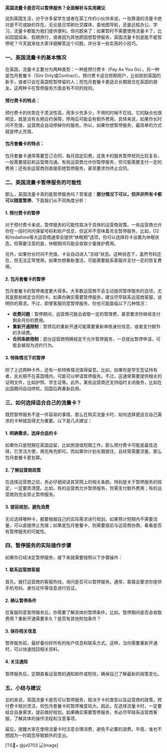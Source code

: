 **英国流量卡是否可以暂停服务？全面解析与实用建议**

说到英国生活，对于许多留学生或者在英工作的小伙伴来说，一张靠谱的流量卡绝对是不可或缺的存在。无论是日常刷社交媒体、查地图导航，还是远程办公、学习，流量卡都能为我们提供便利。但问题来了：如果暂时不需要使用流量卡了，比如回国探亲、假期旅行，或者因为其他原因想暂停服务，英国流量卡到底能不能暂停呢？今天就来给大家详细解答这个问题，并分享一些实用的小技巧。

### 一、英国流量卡的基本情况

在英国，流量卡主要分为两种类型：一种是预付费卡（Pay As You Go），另一种是包月套餐卡（Sim Only或Contract）。预付费卡适合短期用户，比如刚到英国的新手，或者只会在英国短暂停留的人；而包月套餐卡更适合长期居住在英国的朋友。这两种卡在暂停服务方面会有不同的规则。

#### 预付费卡的特点：
预付费卡的优势在于灵活性高，用多少充多少，不用的时候不花钱。它的缺点也很明显，就是没有长期合约保障，停用后可能会有额外费用。具体来说，如果你长时间不充值，运营商会自动停掉你的服务。所以，如果你想暂停服务，最简单的方式就是停止充值。

#### 包月套餐卡的特点：
包月套餐卡通常需要签订合同，每月固定扣费。这类卡的服务暂停规则比较复杂，一般需要提前和运营商沟通。有些运营商允许你暂停服务，但可能需要支付一定的费用；还有些运营商则直接拒绝暂停服务，甚至要求你终止合同。

### 二、英国流量卡暂停服务的可能性

那么，英国流量卡真的能暂停服务吗？答案是：**部分情况下可以，但并非所有卡都可以随意暂停**。下面我们从不同角度分析：

#### 1. **预付费卡的暂停**
对于预付费卡来说，暂停服务的可能性取决于具体的运营商政策。一些运营商允许你在一段时间内保留号码和账户信息，但这并不意味着完全暂停服务。比如，O2和Vodafone等大运营商通常会提供“休眠期”选项，你可以选择将卡设置为休眠状态，但需要注意的是，休眠期间可能会收取少量维护费用。

另外，如果你长时间不充值，卡会自动进入“冻结”状态。这种状态下，虽然号码还在，但无法正常使用。如果你想重新激活，可能需要联系客服并支付一定的恢复费用。

#### 2. **包月套餐卡的暂停**
包月套餐卡的暂停难度要大得多。大多数运营商不会主动提供暂停服务的选项，尤其是那些绑定合同的卡。如果你确实需要暂停服务，建议尽早联系运营商客服，说明你的需求。不过，即使客服同意暂停服务，你也可能面临以下几种情况：

- **收费问题**：暂停期间，运营商可能会收取一定的管理费，甚至要求你继续支付剩余月份的费用。
- **重新开通限制**：暂停后的重新开通可能需要重新审核身份信息，或者支付额外的手续费。
- **合同条款限制**：部分运营商明确规定不允许暂停服务，一旦提出暂停申请，可能会被视为违约行为。

#### 3. **特殊情况下的暂停**
除了上述两种卡外，还有一些特殊情况值得留意。比如，如果你是学生签证持有者，且长期不在英国境内，可能可以申请暂停服务。不过，这通常需要提供相关的证明文件，比如护照、学生证等。此外，某些运营商还支持临时关闭服务，比如在出国期间自动停机，回国后再重新启用。

### 三、如何选择适合自己的流量卡？

既然暂停服务不是一件容易的事情，那么在购买流量卡时，如何选择更适合自己需求的卡种就显得尤为重要。以下是几点建议：

#### 1. **明确需求，选择合适的卡**
如果你只是短期在英国逗留，比如旅游或短期工作，那么预付费卡可能是最佳选择。它灵活方便，用完再充即可。而如果你计划长期居住，且经常需要流量，那么包月套餐卡更划算。

#### 2. **了解运营商政策**
在选择运营商之前，务必仔细阅读其官网上的相关条款。特别是关于暂停服务的规定，一定要弄清楚。比如，有的运营商允许暂停服务，但需支付额外费用；有的运营商则完全禁止暂停服务。

#### 3. **提前规划，避免浪费**
无论选择哪种卡，都要根据自己的实际需求进行规划。如果预计短期内不需要流量，可以直接停止充值；如果是包月套餐卡，则需要提前与运营商协商，看看是否有暂停服务的可能性。

### 四、暂停服务的实际操作步骤

如果你已经决定暂停服务，接下来就需要按照以下步骤操作：

#### 1. **联系运营商客服**
首先，拨打运营商的客服热线，询问是否可以暂停服务。通常，客服会要求你提供手机号码、身份证件等信息进行验证。

#### 2. **确认暂停条件**
在客服同意暂停服务后，你需要了解具体的暂停条件。比如，暂停期间是否会收取费用？重新开通需要多久？是否有其他附加条件？

#### 3. **保存相关信息**
暂停服务前，最好备份好所有的账户信息和联系方式。这样，当你需要重新开通时，可以快速找回相关资料。

#### 4. **关注通知**
暂停服务后，定期查看运营商的通知邮件或短信，确保自己了解最新的政策变化。

### 五、小结与建议

总的来说，英国流量卡是否可以暂停服务，取决于卡的类型以及运营商的政策。预付费卡相对灵活，但包月套餐卡的暂停难度较大。因此，在选择流量卡时，一定要结合自身需求，提前做好规划。如果确实需要暂停服务，务必尽早联系运营商客服，了解具体的操作流程和注意事项。

最后，提醒大家在使用流量卡时注意合理消费，避免不必要的浪费。毕竟，谁也不想因为一时疏忽导致额外的支出。

[TG💪+ @jx0703 ![Image](https://github.com/user-attachments/assets/dbca1d08-cadb-493c-b0ec-ad6f7a83f270)]